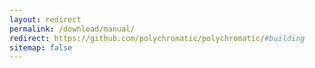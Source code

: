 ```yaml
---
layout: redirect
permalink: /download/manual/
redirect: https://github.com/polychromatic/polychromatic/#building
sitemap: false
---
```

